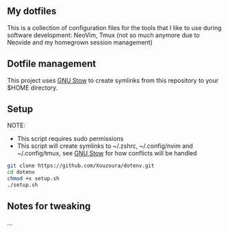 ## My dotfiles

This is a collection of configuration files for the tools that I like to use
during software development: NeoVim, Tmux (not so much anymore due to Neovide and my homegrown session management)

## Dotfile management

This project uses [GNU Stow](https://www.gnu.org/software/stow/) to create symlinks
from this repository to your $HOME directory.

## Setup

NOTE:

- This script requires sudo permissions
- This script will create symlinks to ~/.zshrc, ~/.config/nvim and ~/.config/tmux,
  see [GNU Stow](https://www.gnu.org/software/stow/manual/stow.html#Conflicts) for how conflicts will be handled

```bash
git clone https://github.com/Xouzoura/dotenv.git
cd dotenv
chmod +x setup.sh
./setup.sh
```

## Notes for tweaking
...
